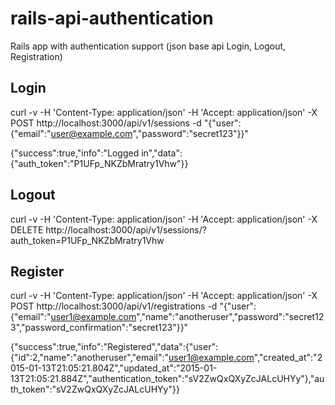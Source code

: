 # rails-api-authentication
Rails app with authentication support (json base api Login, Logout, Registration)

Login
-----

curl -v -H 'Content-Type: application/json' -H 'Accept: application/json' -X POST http://localhost:3000/api/v1/sessions -d "{\"user\":{\"email\":\"user@example.com\",\"password\":\"secret123\"}}"

{"success":true,"info":"Logged in","data":{"auth_token":"P1UFp_NKZbMratry1Vhw"}}

Logout
------

curl -v -H 'Content-Type: application/json' -H 'Accept: application/json' -X DELETE http://localhost:3000/api/v1/sessions/\?auth_token\=P1UFp_NKZbMratry1Vhw

Register
--------

curl -v -H 'Content-Type: application/json' -H 'Accept: application/json' -X POST http://localhost:3000/api/v1/registrations -d "{\"user\":{\"email\":\"user1@example.com\",\"name\":\"anotheruser\",\"password\":\"secret123\",\"password_confirmation\":\"secret123\"}}"

{"success":true,"info":"Registered","data":{"user":{"id":2,"name":"anotheruser","email":"user1@example.com","created_at":"2015-01-13T21:05:21.804Z","updated_at":"2015-01-13T21:05:21.884Z","authentication_token":"sV2ZwQxQXyZcJALcUHYy"},"auth_token":"sV2ZwQxQXyZcJALcUHYy"}}
